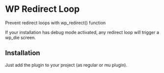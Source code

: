# WP Redirect Loop

Prevent redirect loops with wp_redirect() function

If your installation has debug mode activated, any redirect loop will trigger a wp_die screen.

## Installation

Just add the plugin to your project (as regular or mu plugin).
